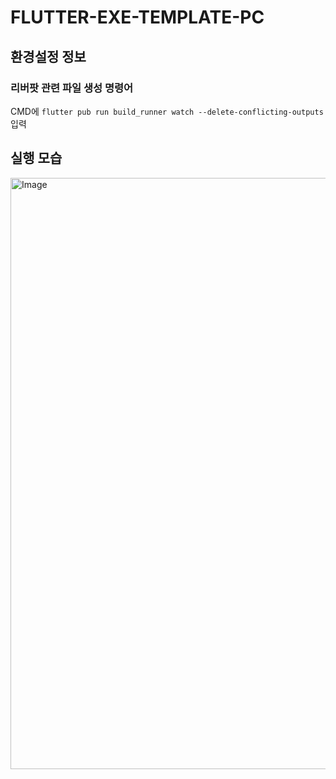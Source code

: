 # FLUTTER-EXE-TEMPLATE-PC

## 환경설정 정보

### 리버팟 관련 파일 생성 명령어
CMD에 `flutter pub run build_runner watch --delete-conflicting-outputs` 입력

## 실행 모습
<img width="946" alt="Image" src="https://github.com/user-attachments/assets/775e4c1e-44eb-4045-a782-99a9c88865b4" />
